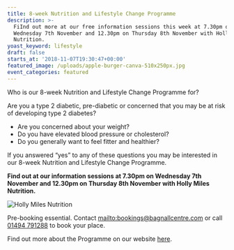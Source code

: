 ```yaml
---
title: 8-week Nutrition and Lifestyle Change Programme
description: >-
  FiInd out more at our free information sessions this week at 7.30pm on
  Wednesday 7th November and 12.30pm on Thursday 8th November with Holly Miles
  Nutrition.
yoast_keyword: lifestyle
draft: false
starts_at: '2018-11-07T19:30:47+00:00'
featured_image: /uploads/apple-burger-canva-510x250px.jpg
event_categories: featured
---
```

Who is our 8-week Nutrition and Lifestyle Change Programme for?  

Are you a type 2 diabetic, pre-diabetic or concerned that you may be at risk of developing type 2 diabetes?

* Are you concerned about your weight?
* Do you have elevated blood pressure or cholesterol?
* Do you generally want to feel fitter and healthier?

If you answered “yes” to any of these questions you may be interested in our 8-week Nutrition and Lifestyle Change Programme.


**Find out at our information sessions at 7.30pm on Wednesday 7th November and 12.30pm on Thursday 8th November with Holly Miles Nutrition.**

![Holly Miles Nutrition](/uploads/holly-miles-logo-canva-510x250px.jpg)

Pre-booking essential. Contact <mailto:bookings@bagnallcentre.com> or call [01494 791288](tel:01494791288) to book your place. 



Find out more about the Programme on our website [here](https://www.bagnallcentre.com/therapies/8-week-nutrition-and-lifestyle-change-programme/).
